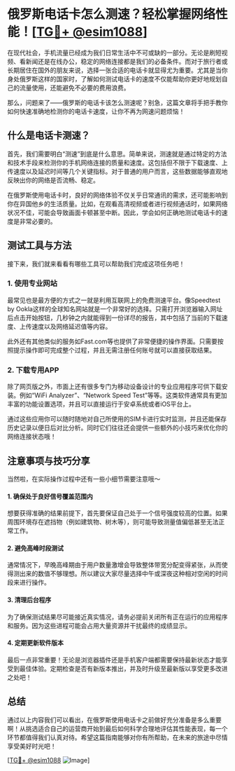 # 俄罗斯电话卡怎么测速？轻松掌握网络性能！[[TG💪+ @esim1088](https://t.me/s/esim1088)]

在现代社会，手机流量已经成为我们日常生活中不可或缺的一部分。无论是刷短视频、看新闻还是在线办公，稳定的网络连接都是我们的必备条件。而对于旅行者或长期居住在国外的朋友来说，选择一张合适的电话卡就显得尤为重要。尤其是当你身处俄罗斯这样的国家时，了解如何测试电话卡的速度不仅能帮助你更好地规划自己的流量使用，还能避免不必要的费用浪费。

那么，问题来了——俄罗斯的电话卡该怎么测速呢？别急，这篇文章将手把手教你如何快速准确地检测你的电话卡速度，让你不再为网速问题烦恼！

## 什么是电话卡测速？

首先，我们需要明白“测速”到底是什么意思。简单来说，测速就是通过特定的方法和技术手段来检测你的手机网络连接的质量和速度。这包括但不限于下载速度、上传速度以及延迟时间等几个关键指标。对于普通的用户而言，这些数据能够直观地反映出你的网络是否流畅、稳定。

在俄罗斯使用电话卡时，良好的网络体验不仅关乎日常通讯的需求，还可能影响到你在异国他乡的生活质量。比如，在观看高清视频或者进行视频通话时，如果网络状况不佳，可能会导致画面卡顿甚至中断。因此，学会如何正确地测试电话卡的速度是非常必要的。

## 测试工具与方法

接下来，我们就来看看有哪些工具可以帮助我们完成这项任务吧！

### 1. 使用专业网站

最常见也是最方便的方式之一就是利用互联网上的免费测速平台。像Speedtest by Ookla这样的全球知名网站就是一个非常好的选择。只需打开浏览器输入网址后点击开始按钮，几秒钟之内就能得到一份详尽的报告，其中包括了当前的下载速度、上传速度以及网络延迟值等内容。

此外还有其他类似的服务如Fast.com等也提供了非常便捷的操作界面。只需要按照提示操作即可完成整个过程，并且无需注册任何账号就可以直接获取结果。

### 2. 下载专用APP

除了网页版之外，市面上还有很多专门为移动设备设计的专业应用程序可供下载安装。例如“WiFi Analyzer”、“Network Speed Test”等等。这类软件通常具有更加丰富的功能设置选项，并且可以直接运行于安卓系统或者iOS平台上。

通过这些应用你可以随时随地对自己所使用的SIM卡进行实时监测，并且还能保存历史记录以便日后对比分析。同时它们往往还会提供一些额外的小技巧来优化你的网络连接状态哦！

## 注意事项与技巧分享

当然啦，在实际操作过程中还有一些小细节需要注意哦～

#### 1. 确保处于良好信号覆盖范围内

想要获得准确的结果前提下，首先要保证自己处于一个信号强度较高的位置。如果周围环境存在遮挡物（例如建筑物、树木等），则可能导致测量值偏低甚至无法正常工作。

#### 2. 避免高峰时段测试

通常情况下，早晚高峰期由于用户数量激增会导致整体带宽分配变得紧张，从而使得测出来的数值不够理想。所以建议大家尽量选择中午或深夜这种相对空闲的时间段来进行操作。

#### 3. 清理后台程序

为了确保测试结果尽可能接近真实情况，请务必提前关闭所有正在运行的应用程序和服务。因为这些进程可能会占用大量资源并干扰最终的成绩显示。

#### 4. 定期更新软件版本

最后一点非常重要！无论是浏览器插件还是手机客户端都需要保持最新状态才能享受到最佳体验。定期检查是否有新版本推出，并及时升级至最新版以享受更多改进之处吧！

## 总结

通过以上内容我们可以看出，在俄罗斯使用电话卡之前做好充分准备是多么重要啊！从挑选适合自己的运营商开始到最后如何科学合理地评估其性能表现，每一个环节都值得我们认真对待。希望这篇指南能够对你有所帮助，在未来的旅途中尽情享受美好时光吧！

[[TG💪+ @esim1088](https://t.me/s/esim1088) ![Image](https://i.postimg.cc/4NQfJmqS/Snipaste-2025-05-13-00-14-12.png)]